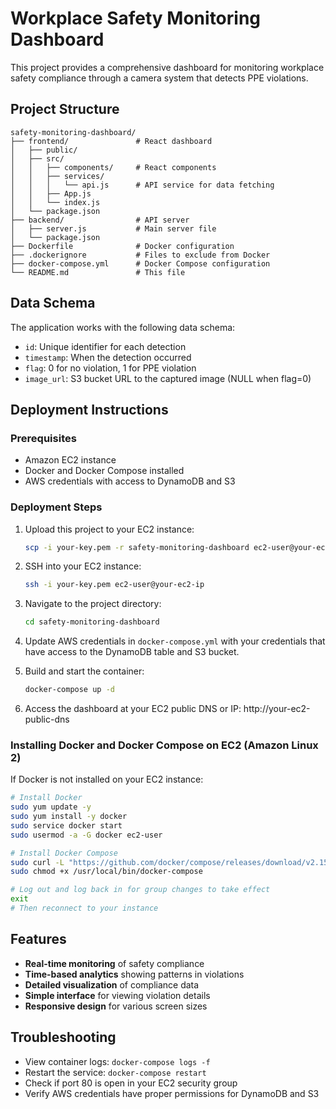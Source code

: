 # Workplace Safety Monitoring Dashboard

This project provides a comprehensive dashboard for monitoring workplace safety compliance through a camera system that detects PPE violations.

## Project Structure

```
safety-monitoring-dashboard/
├── frontend/               # React dashboard
│   ├── public/
│   ├── src/
│   │   ├── components/     # React components
│   │   ├── services/
│   │   │   └── api.js      # API service for data fetching
│   │   ├── App.js
│   │   └── index.js
│   └── package.json
├── backend/                # API server
│   ├── server.js           # Main server file
│   └── package.json
├── Dockerfile              # Docker configuration
├── .dockerignore           # Files to exclude from Docker
├── docker-compose.yml      # Docker Compose configuration
└── README.md               # This file
```

## Data Schema

The application works with the following data schema:
- `id`: Unique identifier for each detection
- `timestamp`: When the detection occurred
- `flag`: 0 for no violation, 1 for PPE violation
- `image_url`: S3 bucket URL to the captured image (NULL when flag=0)

## Deployment Instructions

### Prerequisites
- Amazon EC2 instance
- Docker and Docker Compose installed
- AWS credentials with access to DynamoDB and S3

### Deployment Steps

1. Upload this project to your EC2 instance:
   ```bash
   scp -i your-key.pem -r safety-monitoring-dashboard ec2-user@your-ec2-ip:/home/ec2-user/
   ```

2. SSH into your EC2 instance:
   ```bash
   ssh -i your-key.pem ec2-user@your-ec2-ip
   ```

3. Navigate to the project directory:
   ```bash
   cd safety-monitoring-dashboard
   ```

4. Update AWS credentials in `docker-compose.yml` with your credentials that have access to the DynamoDB table and S3 bucket.

5. Build and start the container:
   ```bash
   docker-compose up -d
   ```

6. Access the dashboard at your EC2 public DNS or IP:
   http://your-ec2-public-dns

### Installing Docker and Docker Compose on EC2 (Amazon Linux 2)

If Docker is not installed on your EC2 instance:

```bash
# Install Docker
sudo yum update -y
sudo yum install -y docker
sudo service docker start
sudo usermod -a -G docker ec2-user

# Install Docker Compose
sudo curl -L "https://github.com/docker/compose/releases/download/v2.15.1/docker-compose-$(uname -s)-$(uname -m)" -o /usr/local/bin/docker-compose
sudo chmod +x /usr/local/bin/docker-compose

# Log out and log back in for group changes to take effect
exit
# Then reconnect to your instance
```

## Features

- **Real-time monitoring** of safety compliance
- **Time-based analytics** showing patterns in violations
- **Detailed visualization** of compliance data
- **Simple interface** for viewing violation details
- **Responsive design** for various screen sizes

## Troubleshooting

- View container logs: `docker-compose logs -f`
- Restart the service: `docker-compose restart`
- Check if port 80 is open in your EC2 security group
- Verify AWS credentials have proper permissions for DynamoDB and S3